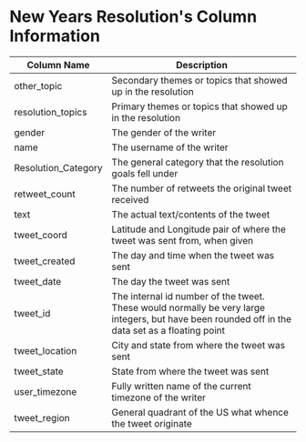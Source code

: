 # New Years Resolution's Column Information

Column Name | Description
------------|------------
other_topic | Secondary themes or topics that showed up in the resolution
resolution_topics | Primary themes or topics that showed up in the resolution
gender | The gender of the writer
name | The username of the writer
Resolution_Category | The general category that the resolution goals fell under
retweet_count | The number of retweets the original tweet received
text | The actual text/contents of the tweet
tweet_coord | Latitude and Longitude pair of where the tweet was sent from, when given
tweet_created | The day and time when the tweet was sent
tweet_date | The day the tweet was sent
tweet_id | The internal id number of the tweet. These would normally be very large integers, but have been rounded off in the data set as a floating point
tweet_location | City and state from where the tweet was sent
tweet_state | State from where the tweet was sent
user_timezone | Fully written name of the current timezone of the writer
tweet_region | General quadrant of the US what whence the tweet originate
